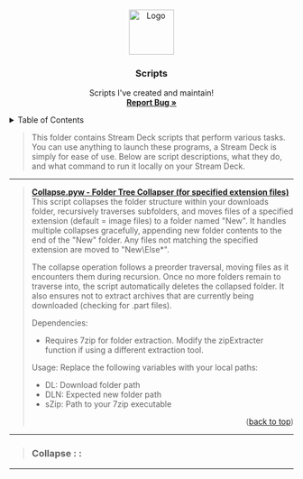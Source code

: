 <a name="readme-top"></a>

<br />
<div align="center">
  <a href="https://github.com/typeRYOON/Scripts">
    <img src="resources/logo.ico" alt="Logo" width="80" height="80">
  </a>

<h3 align="center">Scripts</h3>

  <p align="center">
     Scripts I've created and maintain!
    <br />
    <a href="https://github.com/typeRYOON/Scripts/issues"><strong>Report Bug »</strong></a>
  </p>
</div>



<!-- TABLE OF CONTENTS -->
<details>
  <summary>Table of Contents</summary>
  <ol>
    <li>
      <a href="#about-the-project">About The Project</a>
      <ul>
        <li><a href="#built-with">Built With</a></li>
      </ul>
    </li>
    <li>
      <a href="#getting-started">Getting Started</a>
      <ul>
        <li><a href="#prerequisites">Prerequisites</a></li>
        <li><a href="#installation">Installation</a></li>
      </ul>
    </li>
    <li><a href="#usage">Usage</a></li>
    <li><a href="#roadmap">Roadmap</a></li>
    <li><a href="#contributing">Contributing</a></li>
    <li><a href="#license">License</a></li>
    <li><a href="#contact">Contact</a></li>
    <li><a href="#acknowledgments">Acknowledgments</a></li>
  </ol>
</details>

> This folder contains Stream Deck scripts that perform various tasks. You can use anything to launch these programs, a Stream Deck is simply for ease of use.
> Below are script descriptions, what they do, and what command to run it locally on your Stream Deck.
---
> [**Collapse.pyw - Folder Tree Collapser (for specified extension files)**](https://github.com/typeRYOON/Scripts/blob/main/streamdeck/Collapse.pyw "Collapse")   
> This script collapses the folder structure within your downloads folder, recursively traverses subfolders, and moves files of a specified extension (default = image files) to a folder named "New". It handles multiple collapses gracefully, appending new folder contents to the end of the "New" folder. Any files not matching the specified extension are moved to "New\Else*".
>
> The collapse operation follows a preorder traversal, moving files as it encounters them during recursion. Once no more folders remain to traverse into, the script automatically deletes the collapsed folder. It also ensures not to extract archives that are currently being downloaded (checking for .part files).
> 
> Dependencies:
> - Requires 7zip for folder extraction. Modify the zipExtracter function if using a different extraction tool.
>
> Usage:
> Replace the following variables with your local paths:
> - DL: Download folder path
> - DLN: Expected new folder path
> - sZip: Path to your 7zip executable
> <p align="right">(<a href="#readme-top">back to top</a>)</p>
---  
> ### Collapse : :  
---
